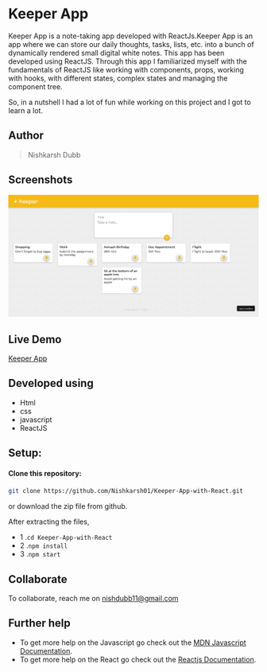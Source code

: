 # Keeper App

Keeper App is a note-taking app developed with ReactJs.Keeper App is an app where we can store our daily thoughts, tasks, lists, etc. into a bunch of dynamically rendered small digital white notes. This app has been developed using ReactJS. Through this app I familiarized myself with the fundamentals of ReactJS like working with components, props, working with hooks, with different states, complex states and managing the component tree.

So, in a nutshell I had a lot of fun while working on this project and I got to learn a lot.

## Author
> Nishkarsh Dubb

## Screenshots
![App Screenshot](screenshots/1.png)

## Live Demo 

 [Keeper App](https://vn8bd.csb.app/)

## Developed using
* Html
* css
* javascript
* ReactJS

## Setup:

#### Clone this repository:

```bash
git clone https://github.com/Nishkarsh01/Keeper-App-with-React.git
```
or download the zip file from github.

After extracting the files, 

* 1  .``cd Keeper-App-with-React`` 
* 2  .``npm install``
* 3  .``npm start``

## Collaborate
To collaborate, reach me on [nishdubb11@gmail.com]()

## Further help

* To get more help on the Javascript go check out the [MDN Javascript Documentation](https://developer.mozilla.org/en-US/docs/Web/JavaScript).
* To get more help on the React go check out the [Reactjs Documentation](https://reactjs.org/docs/getting-started.html).




